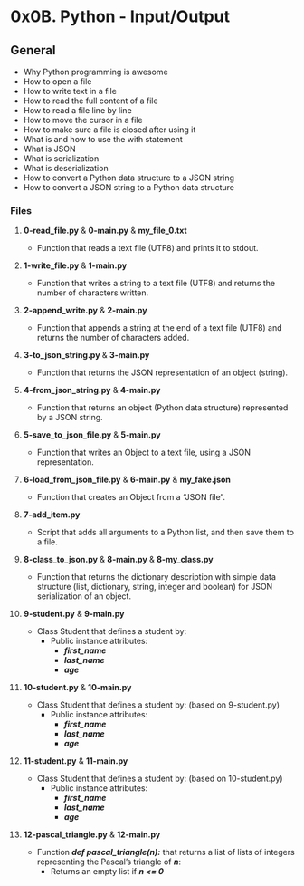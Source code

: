 # 0x0B. Python - Input/Output

## General
   - Why Python programming is awesome
   - How to open a file
   - How to write text in a file
   - How to read the full content of a file
   - How to read a file line by line
   - How to move the cursor in a file
   - How to make sure a file is closed after using it
   - What is and how to use the with statement
   - What is JSON
   - What is serialization
   - What is deserialization
   - How to convert a Python data structure to a JSON string
   - How to convert a JSON string to a Python data structure

### Files

1. **0-read_file.py** & **0-main.py** & **my_file_0.txt**
   - Function that reads a text file (UTF8) and prints it to stdout.

2. **1-write_file.py** & **1-main.py**
   - Function that writes a string to a text file (UTF8) and returns the number of characters written.

3. **2-append_write.py** & **2-main.py**
   - Function that appends a string at the end of a text file (UTF8) and returns the number of characters added.

4. **3-to_json_string.py** & **3-main.py**
   - Function that returns the JSON representation of an object (string).

5. **4-from_json_string.py** & **4-main.py**
   - Function that returns an object (Python data structure) represented by a JSON string.

6. **5-save_to_json_file.py** & **5-main.py**
   - Function that writes an Object to a text file, using a JSON representation.

7. **6-load_from_json_file.py** & **6-main.py** & **my_fake.json**
   - Function that creates an Object from a “JSON file”.

8. **7-add_item.py**
   - Script that adds all arguments to a Python list, and then save them to a file.

9. **8-class_to_json.py** & **8-main.py** & **8-my_class.py**
   - Function that returns the dictionary description with simple data structure (list, dictionary, string, integer and boolean) for JSON serialization of an object.

10. **9-student.py** & **9-main.py**
    - Class Student that defines a student by:
      - Public instance attributes:
        - ***first_name***
        - ***last_name***
        - ***age***

11. **10-student.py** & **10-main.py**
    - Class Student that defines a student by: (based on 9-student.py)
      - Public instance attributes:
        - ***first_name***
        - ***last_name***
        - ***age***

12. **11-student.py** & **11-main.py**
    - Class Student that defines a student by: (based on 10-student.py)
      - Public instance attributes:
        - ***first_name***
        - ***last_name***
        - ***age***

13. **12-pascal_triangle.py** & **12-main.py**
    - Function ***def pascal_triangle(n):*** that returns a list of lists of integers representing the Pascal’s triangle of ***n***:
      - Returns an empty list if ***n <= 0***

